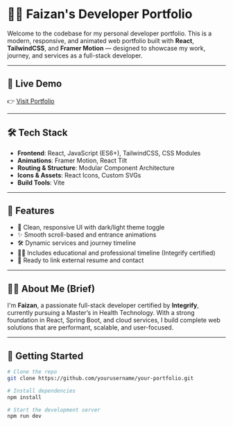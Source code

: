 # 🧑‍💻 Faizan's Developer Portfolio

Welcome to the codebase for my personal developer portfolio. This is a modern, responsive, and animated web portfolio built with **React**, **TailwindCSS**, and **Framer Motion** — designed to showcase my work, journey, and services as a full-stack developer.

---

## 🚀 Live Demo

👉 [Visit Portfolio](https://meetfaizan.vercel.app/)

---

## 🛠️ Tech Stack

- **Frontend**: React, JavaScript (ES6+), TailwindCSS, CSS Modules
- **Animations**: Framer Motion, React Tilt
- **Routing & Structure**: Modular Component Architecture
- **Icons & Assets**: React Icons, Custom SVGs
- **Build Tools**: Vite

---

## 🧩 Features

- 🎨 Clean, responsive UI with dark/light theme toggle
- ✨ Smooth scroll-based and entrance animations
- 🛠️ Dynamic services and journey timeline
- 🧑‍🎓 Includes educational and professional timeline (Integrify certified)
- 🔗 Ready to link external resume and contact

---

## 🧑‍💼 About Me (Brief)

I'm **Faizan**, a passionate full-stack developer certified by **Integrify**, currently pursuing a Master’s in Health Technology. With a strong foundation in React, Spring Boot, and cloud services, I build complete web solutions that are performant, scalable, and user-focused.

---

## 🧪 Getting Started

```bash
# Clone the repo
git clone https://github.com/yourusername/your-portfolio.git

# Install dependencies
npm install

# Start the development server
npm run dev

```
